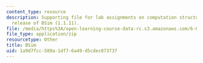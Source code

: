 ```yaml
---
content_type: resource
description: Supporting file for lab assignments on computation structures. Latest
  release of BSim (1.1.11).
file: /media/https%3A/open-learning-course-data-rc.s3.amazonaws.com/6-004-computation-structures-spring-2009/1a9d7fcc589a1df76a49d5cdec073737_bsim.jar
file_type: application/zip
resourcetype: Other
title: BSim
uid: 1a9d7fcc-589a-1df7-6a49-d5cdec073737
---
```

